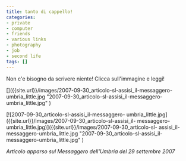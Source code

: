 ```yaml
---
title: tanto di cappello!
categories:
- private
- computer
- friends
- various links
- photography
- job
- second life
tags: []
---
```

Non c'e bisogno da scrivere niente! Clicca sull'immagine e leggi!

[]({{site.url}}/images/2007-09-30_articolo-sl-assisi_il-messaggero-
umbria_little.jpg "2007-09-30_articolo-sl-assisi_il-messaggero-
umbria_little.jpg" )

[![2007-09-30_articolo-sl-assisi_il-messaggero-
umbria_little.jpg]({{site.url}}/images/2007-09-30_articolo-sl-assisi_il-
messaggero-umbria_little.jpg)]({{site.url}}/images/2007-09-30_articolo-sl-
assisi_il-messaggero-umbria_little.jpg "2007-09-30_articolo-sl-assisi_il-
messaggero-umbria_little.jpg" )

_Articolo apparso sul Messaggero dell'Umbria del 29 settembre 2007_

